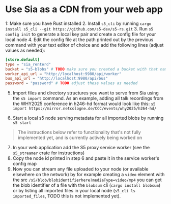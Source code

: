 # Use Sia as a CDN from your web app

1: Make sure you have Rust installed
2. Install `s5_cli` by running `cargo install s5_cli --git https://github.com/s5-dev/s5-rs.git`
3. Run `s5 config init` to generate a local key pair and create a config file for your local node
4. Edit the config file at the path printed out by the previous command with your text editor of choice and add the following lines (adjust values as needed):

```toml
[store.default]
type = "sia_renterd"
bucket = "s5-blobs" # TODO make sure you created a bucket with that name in the renterd web ui
worker_api_url = "http://localhost:9980/api/worker"
bus_api_url = "http://localhost:9980/api/bus"
password = "password" # TODO adjust these values as needed
```

5. Import files and directory structures you want to serve from Sia using the `s5 import` command. As an example, adding all talk recordings from the WHY2025 conference in h246-hd format would look like this: `s5 import https://mirror.netcologne.de/CCC/events/why2025/h264-hd/`

6. Start a local s5 node serving metadata for all imported blobs by running `s5 start`

> The instructions below refer to functionality that's not fully implemented yet, and is currently actively being worked on

7. In your web application add the S5 proxy service worker (see the `s5_streamer` crate for instructions)
8. Copy the node id printed in step 6 and paste it in the service worker's config map
9. Now you can stream any file uploaded to your node (or available elsewhere on the network) by for example creating a `video` element with the src `/s5/blob/blobidentifierhere?mediaType=video/mp4` you can get the blob identifier of a file with the `blobsum` cli (`cargo install blobsum`) or by listing all imported files in your local node (`s5_cli ls imported_files`, TODO this is not implemented yet).

